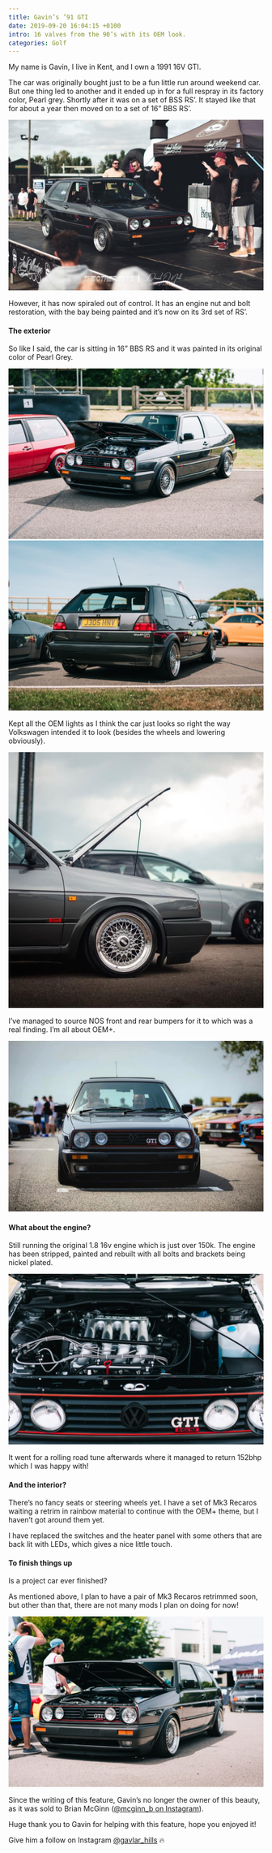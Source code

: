 ```yaml
---
title: Gavin’s ’91 GTI
date: 2019-09-20 16:04:15 +0100
intro: 16 valves from the 90’s with its OEM look.
categories: Golf
---
```


My name is Gavin, I live in Kent, and I own a 1991 16V GTI.

The car was originally bought just to be a fun little run around weekend car. But one thing led to another and it ended up in for a full respray in its factory color, Pearl grey. Shortly after it was on a set of BSS RS’. It stayed like that for about a year then moved on to a set of 16” BBS RS’.

![](/assets/images/uploads/gavins-91-gti-intro.jpg)

However, it has now spiraled out of control. It has an engine nut and bolt restoration, with the bay being painted and it’s now on its 3rd set of RS’.


#### The exterior
So like I said, the car is sitting in 16” BBS RS and it was painted in its original color of Pearl Grey.

![](/assets/images/uploads/gavins-91-gti-exterior-1.jpg)
![](/assets/images/uploads/gavins-91-gti-exterior-2.jpg)

Kept all the OEM lights as I think the car just looks so right the way Volkswagen intended it to look (besides the wheels and lowering obviously).

![](/assets/images/uploads/gavins-91-gti-exterior-3.jpg)

I’ve managed to source NOS front and rear bumpers for it to which was a real finding. I’m all about OEM+.

![](/assets/images/uploads/gavins-91-gti-exterior-4.jpg)


#### What about the engine?
Still running the original 1.8 16v engine which is just over 150k. The engine has been stripped, painted and rebuilt with all bolts and brackets being nickel plated.

![](/assets/images/uploads/gavins-91-gti-engine.jpg)

It went for a rolling road tune afterwards where it managed to return 152bhp which I was happy with!


#### And the interior?
There’s no fancy seats or steering wheels yet. I have a set of Mk3 Recaros waiting a retrim in rainbow material to continue with the OEM+ theme, but I haven’t got around them yet.

I have replaced the switches and the heater panel with some others that are back lit with LEDs, which gives a nice little touch.


#### To finish things up
Is a project car ever finished?

As mentioned above, I plan to have a pair of Mk3 Recaros retrimmed soon, but other than that, there are not many mods I plan on doing for now!

![](/assets/images/uploads/gavins-91-gti-conclusion.jpg)


Since the writing of this feature, Gavin’s no longer the owner of this beauty, as it was sold to Brian McGinn ([@mcginn_b on Instagram](https://www.instagram.com/mcginn_b/)).

Huge thank you to Gavin for helping with this feature, hope you enjoyed it!

Give him a follow on Instagram [@gavlar_hills](https://www.instagram.com/gavlar_hills/) 🔥